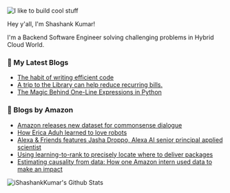 ![I like to build cool stuff](https://res.cloudinary.com/dt8g3rhcy/image/upload/v1595929574/i_like_to_build_cool_shit._1_nzbwjh.png)

Hey y'all, I'm Shashank Kumar! 

I'm a Backend Software Engineer solving challenging problems in Hybrid Cloud World.

### 📕 My Latest Blogs
<!-- BLOG-POST-LIST:START -->
- [The habit of writing efficient code](https://medium.com/@ishashankkumar/the-habit-of-writing-efficient-code-153b05f04269?source=rss-d24dda280d5f------2)
- [A trip to the Library can help reduce recurring bills.](https://medium.com/swlh/a-trip-to-the-library-can-help-reduce-recurring-bills-23bca495cdf5?source=rss-d24dda280d5f------2)
- [The Magic Behind One-Line Expressions in Python](https://medium.com/swlh/the-magic-behind-one-line-expressions-in-python-816c10180c5c?source=rss-d24dda280d5f------2)
<!-- BLOG-POST-LIST:END -->

### 📕 Blogs by Amazon
<!-- AMAZON-BLOG-POST-LIST:START -->
- [Amazon releases new dataset for commonsense dialogue](https://www.amazon.science/blog/amazon-releases-new-dataset-for-commonsense-dialogue)
- [How Erica Aduh learned to love robots](https://www.amazon.science/working-at-amazon/how-erica-aduh-learned-to-love-robots)
- [Alexa & Friends features Jasha Droppo, Alexa AI senior principal applied scientist](https://www.amazon.science/videos-webinars/alexa-friends-features-jasha-droppo-amazon-alexa-ai-senior-principal-applied-scientist)
- [Using learning-to-rank to precisely locate where to deliver packages](https://www.amazon.science/blog/using-learning-to-rank-to-precisely-locate-where-to-deliver-packages)
- [Estimating causality from data: How one Amazon intern used data to make an impact](https://www.amazon.science/working-at-amazon/estimating-causality-from-data-how-one-amazon-intern-used-data-to-make-an-impact)
<!-- AMAZON-BLOG-POST-LIST:END -->



<img align="center" alt="iShashankKumar's Github Stats" src="https://github-readme-stats.vercel.app/api?username=ishashankkumar&show_icons=true&hide_border=true" />
